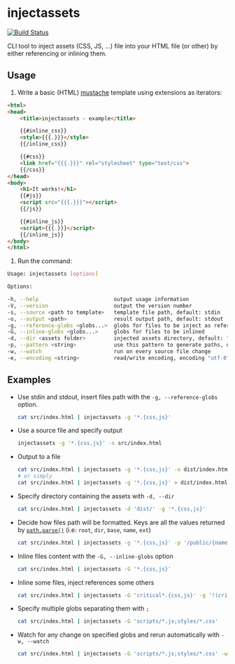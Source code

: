# injectassets

[![Build Status](https://travis-ci.org/ArnaudRinquin/injectassets.svg)](https://travis-ci.org/ArnaudRinquin/injectassets)

CLI tool to inject assets (CSS, JS, ...) file into your HTML file (or other) by either referencing or inlining them.

## Usage

1. Write a basic (HTML) [mustache](http://mustache.github.io/) template using extensions as iterators:

  ```html
  <html>
  <head>
      <title>injectassets - example</title>

      {{#inline_css}}
      <style>{{{.}}}</style>
      {{/inline_css}}

      {{#css}}
      <link href="{{{.}}}" rel="stylesheet" type="text/css">
      {{/css}}
  </head>
  <body>
      <h1>It works!</h1>
      {{#js}}
      <script src="{{{.}}}"></script>
      {{/js}}

      {{#inline_js}}
      <script>{{{.}}}</script>
      {{/inline_js}}
  </body>
  </html>

  ```

1. Run the command:

  ```bash
  Usage: injectassets [options]

  Options:

  -h, --help                        output usage information
  -V, --version                     output the version number
  -s, --source <path to template>   template file path, default: stdin
  -o, --output <path>               result output path, default: stdout
  -g, --reference-globs <globs...>  globs for files to be inject as references
  -G, --inline-globs <globs...>     globs for files to be inlined
  -d, --dir <assets folder>         injected assets directory, default: "./"
  -p, --pattern <string>            use this pattern to generate paths, default {dir}/{base}
  -w, --watch                       run on every source file change
  -e, --encoding <string>           read/write encoding, encoding "utf-8"
  ```

## Examples

  * Use stdin and stdout, insert files path with the `-g, --reference-globs` option.

    ```bash
    cat src/index.html | injectassets -g '*.{css,js}'
    ```

  * Use a source file and specify output

    ```bash
    injectassets -g '*.{css,js}' -s src/index.html
    ```

  * Output to a file

    ```bash
    cat src/index.html | injectassets -g '*.{css,js}' -o dist/index.html
    # or simply
    cat src/index.html | injectassets -g '*.{css,js}' > dist/index.html
    ```

  * Specify directory containing the assets with `-d, --dir`

    ```bash
    cat src/index.html | injectassets -d 'dist/' -g '*.{css,js}'
    ```

  * Decide how files path will be formatted. Keys are all the values returned by [`path.parse()`](https://nodejs.org/api/path.html#path_path_parse_pathstring) (i.e: `root`, `dir`, `base`, `name`, `ext`)

    ```bash
    cat src/index.html | injectassets -g '*.{css,js}' -p '/public/{name}{ext}'
    ```

  * Inline files content with the `-G, --inline-globs` option

    ```bash
    cat src/index.html | injectassets -G '*.{css,js}'
    ```

  * Inline some files, inject references some others

    ```bash
    cat src/index.html | injectassets -G 'critical*.{css,js}' -g '!(critical)*.{css,js}'
    ```

  * Specify multiple globs separating them with `;`

    ```bash
    cat src/index.html | injectassets -G 'scripts/*.js;styles/*.css'
    ```

  * Watch for any change on specified globs and rerun automatically with `-w, --watch`

    ```bash
    cat src/index.html | injectassets -G 'scripts/*.js;styles/*.css' -w -o dist/index.html
    ```
